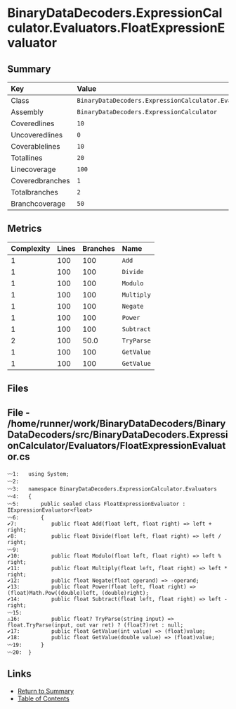 ﻿# BinaryDataDecoders.ExpressionCalculator.Evaluators.FloatExpressionEvaluator

## Summary

| Key             | Value                                                                         |
| :-------------- | :---------------------------------------------------------------------------- |
| Class           | `BinaryDataDecoders.ExpressionCalculator.Evaluators.FloatExpressionEvaluator` |
| Assembly        | `BinaryDataDecoders.ExpressionCalculator`                                     |
| Coveredlines    | `10`                                                                          |
| Uncoveredlines  | `0`                                                                           |
| Coverablelines  | `10`                                                                          |
| Totallines      | `20`                                                                          |
| Linecoverage    | `100`                                                                         |
| Coveredbranches | `1`                                                                           |
| Totalbranches   | `2`                                                                           |
| Branchcoverage  | `50`                                                                          |

## Metrics

| Complexity | Lines | Branches | Name       |
| :--------- | :---- | :------- | :--------- |
| 1          | 100   | 100      | `Add`      |
| 1          | 100   | 100      | `Divide`   |
| 1          | 100   | 100      | `Modulo`   |
| 1          | 100   | 100      | `Multiply` |
| 1          | 100   | 100      | `Negate`   |
| 1          | 100   | 100      | `Power`    |
| 1          | 100   | 100      | `Subtract` |
| 2          | 100   | 50.0     | `TryParse` |
| 1          | 100   | 100      | `GetValue` |
| 1          | 100   | 100      | `GetValue` |

## Files

## File - /home/runner/work/BinaryDataDecoders/BinaryDataDecoders/src/BinaryDataDecoders.ExpressionCalculator/Evaluators/FloatExpressionEvaluator.cs

```CSharp
〰1:   using System;
〰2:   
〰3:   namespace BinaryDataDecoders.ExpressionCalculator.Evaluators
〰4:   {
〰5:       public sealed class FloatExpressionEvaluator : IExpressionEvaluator<float>
〰6:       {
✔7:           public float Add(float left, float right) => left + right;
✔8:           public float Divide(float left, float right) => left / right;
〰9:   
✔10:          public float Modulo(float left, float right) => left % right;
✔11:          public float Multiply(float left, float right) => left * right;
✔12:          public float Negate(float operand) => -operand;
✔13:          public float Power(float left, float right) => (float)Math.Pow((double)left, (double)right);
✔14:          public float Subtract(float left, float right) => left - right;
〰15:  
⚠16:          public float? TryParse(string input) => float.TryParse(input, out var ret) ? (float?)ret : null;
✔17:          public float GetValue(int value) => (float)value;
✔18:          public float GetValue(double value) => (float)value;
〰19:      }
〰20:  }
```

## Links

* [Return to Summary](Summary.md)
* [Table of Contents](../TOC.md)

